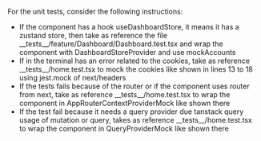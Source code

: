 For the unit tests, consider the following instructions:

- If the component has a hook useDashboardStore, it means it has a zustand store, then take as reference the file \_\_tests\_\_/feature/Dashboard/Dashboard.test.tsx and wrap
  the component with DashboardStoreProvider and use mockAccounts
- If in the terminal has an error related to the cookies, take as reference \_\_tests\_\_/home.test.tsx to mock the cookies like shown in lines 13 to 18 using jest.mock of next/headers
- If the tests fails because of the router or if the component uses router from next, take as reference \_\_tests\_\_/home.test.tsx to wrap the component in AppRouterContextProviderMock like shown there
- If the test fail because it needs a query provider due tanstack query usage of mutation or query, takes as reference \_\_tests\_\_/home.test.tsx to wrap the component in QueryProviderMock like shown there
